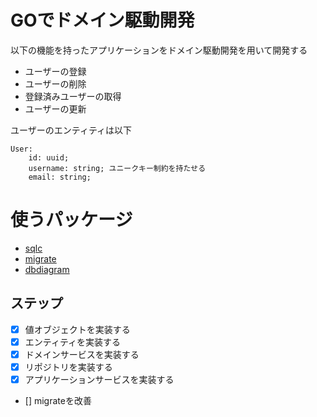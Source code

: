 # GOでドメイン駆動開発

以下の機能を持ったアプリケーションをドメイン駆動開発を用いて開発する

- ユーザーの登録
- ユーザーの削除
- 登録済みユーザーの取得
- ユーザーの更新

ユーザーのエンティティは以下

```
User:
    id: uuid;
    username: string; ユニークキー制約を持たせる
    email: string;
```

# 使うパッケージ

- [sqlc](https://sqlc.dev/)
- [migrate](https://github.com/golang-migrate/migrate)
- [dbdiagram](https://dbdiagram.io/)

## ステップ

- [x] 値オブジェクトを実装する
- [x] エンティティを実装する
- [x] ドメインサービスを実装する
- [x] リポジトリを実装する
- [x] アプリケーションサービスを実装する
- [] migrateを改善